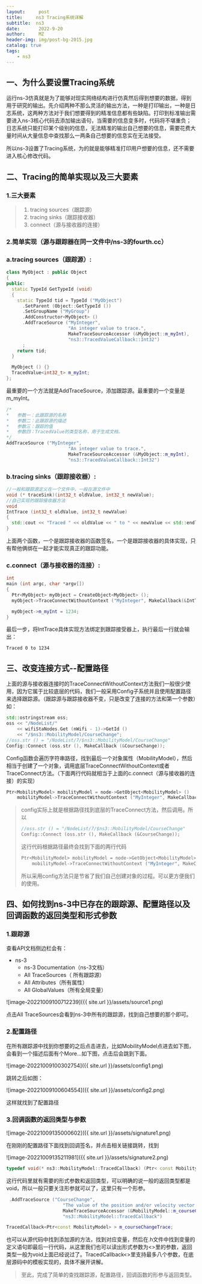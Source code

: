 ```yaml
---
layout:     post
title:     ns3 Tracing系统详解
subtitle:  ns3
date:       2022-9-20
author:     MZ
header-img: img/post-bg-2015.jpg
catalog: true
tags:
    - ns3
---
```


## 一、为什么要设置Tracing系统

运行ns-3仿真就是为了能够对现实网络结构进行仿真然后得到想要的数据，得到用于研究的输出。先介绍两种不那么灵活的输出方法，一种是打印输出，一种是日志系统，这两种方法对于我们想要得到的精准信息都有些缺陷。打印到标准输出需要进入ns-3核心代码去添加输出语句，当需要的信息变多时，代码将不堪重负；日志系统只能打印某个级别的信息，无法精准的输出自己想要的信息，需要花费大量时间从大量信息中查找那么一两条自己想要的信息实在无法接受。

所以ns-3设置了Tracing系统，为的就是能够精准打印用户想要的信息，还不需要进入核心修改代码。

<!--more-->

## 二、Tracing的简单实现以及三大要素

### 1.三大要素

> 1. tracing sources（跟踪源）
> 2. tracing sinks（跟踪接收器）
> 3. connect（源与接收器的连接）

### 2.简单实现（源与跟踪器在同一文件中/ns-3的fourth.cc）

### a.tracing sources（跟踪源）:

```c++
class MyObject : public Object
{
public:
  static TypeId GetTypeId (void)
  {
    static TypeId tid = TypeId ("MyObject")
      .SetParent (Object::GetTypeId ())
      .SetGroupName ("MyGroup")
      .AddConstructor<MyObject> ()
      .AddTraceSource ("MyInteger",
                       "An integer value to trace.",
                       MakeTraceSourceAccessor (&MyObject::m_myInt),
                       "ns3::TracedValueCallback::Int32")
      ;
    return tid;
  }

  MyObject () {}
  TracedValue<int32_t> m_myInt;
};
```

最重要的一个方法就是AddTraceSource，添加跟踪源。最重要的一个变量是m_myInt。

```c++
/*
*	参数一：此跟踪源的名称
*	参数二：此跟踪源的描述
*	参数三：跟踪的值
*	参数四：TracedValue的类型名称，用于生成文档。
*/
AddTraceSource ("MyInteger",
                       "An integer value to trace.",
                       MakeTraceSourceAccessor (&MyObject::m_myInt),
                       "ns3::TracedValueCallback::Int32")
```

### b.tracing sinks（跟踪接收器）:

```c++
//一般和跟踪源定义在一个文件中，一般在源文件中
void (* traceSink)(int32_t oldValue, int32_t newValue);
//自己实现的跟踪接收器方法
void
IntTrace (int32_t oldValue, int32_t newValue)
{
  std::cout << "Traced " << oldValue << " to " << newValue << std::endl;
}
```

上面两个函数，一个是跟踪接收器的函数签名，一个是跟踪接收器的具体实现，只有帮他俩绑在一起才能实现真正的跟踪功能。

### c.connect（源与接收器的连接）:

```c++
int
main (int argc, char *argv[])
{
  Ptr<MyObject> myObject = CreateObject<MyObject> ();
  myObject->TraceConnectWithoutContext ("MyInteger", MakeCallback(&IntTrace));

  myObject->m_myInt = 1234;
}
```

最后一步，将IntTrace具体实现方法绑定到跟踪接受器上，执行最后一行就会输出：

```
Traced 0 to 1234
```

## 三、改变连接方式--配置路径

上面的源与接收器连接时的TraceConnectWithoutContext方法我们一般很少使用，因为它属于比较底层的代码，我们一般采用Config子系统并且使用配置路径来选择跟踪源。（跟踪源与跟踪接收器不变，只是改变了连接的方法和第一个参数）如：

```c++
std::ostringstream oss;
oss << "/NodeList/"
    << wifiStaNodes.Get (nWifi - 1)->GetId ()
    << "/$ns3::MobilityModel/CourseChange";
//oss.str () = "/NodeList/7/$ns3::MobilityModel/CourseChange"
Config::Connect (oss.str (), MakeCallback (&CourseChange));
```

Config函数会遍历字符串路径，找到最后一个对象属性（MobilityModel），然后相当于创建了一个对象，调用底层TraceConnectWithoutContext或者TraceConnect方法。（下面两行代码就相当于上面的c.connect（源与接收器的连接）的实现）

```c++
Ptr<MobilityModel> mobilityModel = node->GetObject<MobilityModel> ()
    mobilityModel->TraceConnectWithoutContext ("MyInteger", MakeCallback(&IntTrace));
```

> config实际上就是根据路径找到底层的TraceConnect方法，然后调用。所以
>
> ```c++
> //oss.str () = "/NodeList/7/$ns3::MobilityModel/CourseChange"
> Config::Connect (oss.str (), MakeCallback (&CourseChange));
> ```
>
> 这行代码根据路径最终会找到下面的两行代码
>
> ```c++
> Ptr<MobilityModel> mobilityModel = node->GetObject<MobilityModel> ()
>     mobilityModel->TraceConnectWithoutContext ("MyInteger", MakeCallback(&IntTrace));
> ```
>
> 所以采用config方法只是节省了我们自己创建对象的过程。可以更方便我们的使用。

## 四、如何找到ns-3中已存在的跟踪源、配置路径以及回调函数的返回类型和形式参数

### 1.跟踪源

查看API文档侧边栏会有：

- ns-3
  - ns-3 Documentation（ns-3文档）
  - All TraceSources（ 所有跟踪源）
  - All Attributes（所有属性）
  - All GlobalValues（所有全局变量）

![image-20221009100712239]({{ site.url }}/assets/source1.png)

点击All TraceSources会看到ns-3中所有的跟踪源，找到自己想要的那个即可。

### 2.配置路径

在所有跟踪源中找到你想要的之后点击进去，比如MobilityModel点进去如下图，会看到一个描述后面有个More...如下图，点击后会跳到下面。

![image-20221009100302754]({{ site.url }}/assets/config1.png)

跳转之后如图：

![image-20221009100604554]({{ site.url }}/assets/config2.png)

这样就找到了配置路径

### 3.回调函数的返回类型与参数

![image-20221009135000602]({{ site.url }}/assets/signature1.png)

在刚刚的配置路径下面找到回调签名，并点击相关链接跳转，找到

![image-20221009135211981]({{ site.url }}/assets/signature2.png)

```c++
typedef void(* ns3::MobilityModel::TracedCallback) (Ptr< const MobilityModel > model)
```

这行代码里就有需要的形式参数和返回类型，可以明确的说一般的返回类型都是void，所以一般只要关注形参就可以了，这里只有一个形参。

```c++
 .AddTraceSource ("CourseChange", 
                     "The value of the position and/or velocity vector changed",
                     MakeTraceSourceAccessor (&MobilityModel::m_courseChangeTrace),
                     "ns3::MobilityModel::TracedCallback")

TracedCallback<Ptr<const MobilityModel> > m_courseChangeTrace;
```

也可以从源代码中找到添加源的方法，找到对应变量，然后在.h文件中找到变量的定义语句即最后一行代码，从这里我们也可以读出形式参数为<>里的参数，返回类型一般为void上面已经说过了。TracedCallback<>里支持最多八个参数，在底层源码中的模板实现的，具体不展开讲解。

> 至此，完成了简单的查找跟踪源，配置路径，回调函数的形参与返回类型。
